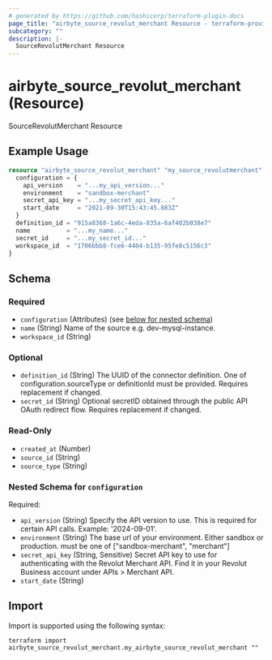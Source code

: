 ```yaml
---
# generated by https://github.com/hashicorp/terraform-plugin-docs
page_title: "airbyte_source_revolut_merchant Resource - terraform-provider-airbyte"
subcategory: ""
description: |-
  SourceRevolutMerchant Resource
---
```


# airbyte_source_revolut_merchant (Resource)

SourceRevolutMerchant Resource

## Example Usage

```terraform
resource "airbyte_source_revolut_merchant" "my_source_revolutmerchant" {
  configuration = {
    api_version    = "...my_api_version..."
    environment    = "sandbox-merchant"
    secret_api_key = "...my_secret_api_key..."
    start_date     = "2021-09-30T15:43:45.883Z"
  }
  definition_id = "915a8368-1a6c-4eda-835a-6af402b038e7"
  name          = "...my_name..."
  secret_id     = "...my_secret_id..."
  workspace_id  = "1706bbb8-fce6-4404-b135-95fe8c5156c3"
}
```

<!-- schema generated by tfplugindocs -->
## Schema

### Required

- `configuration` (Attributes) (see [below for nested schema](#nestedatt--configuration))
- `name` (String) Name of the source e.g. dev-mysql-instance.
- `workspace_id` (String)

### Optional

- `definition_id` (String) The UUID of the connector definition. One of configuration.sourceType or definitionId must be provided. Requires replacement if changed.
- `secret_id` (String) Optional secretID obtained through the public API OAuth redirect flow. Requires replacement if changed.

### Read-Only

- `created_at` (Number)
- `source_id` (String)
- `source_type` (String)

<a id="nestedatt--configuration"></a>
### Nested Schema for `configuration`

Required:

- `api_version` (String) Specify the API version to use. This is required for certain API calls. Example: '2024-09-01'.
- `environment` (String) The base url of your environment. Either sandbox or production. must be one of ["sandbox-merchant", "merchant"]
- `secret_api_key` (String, Sensitive) Secret API key to use for authenticating with the Revolut Merchant API. Find it in your Revolut Business account under APIs > Merchant API.
- `start_date` (String)

## Import

Import is supported using the following syntax:

```shell
terraform import airbyte_source_revolut_merchant.my_airbyte_source_revolut_merchant ""
```

